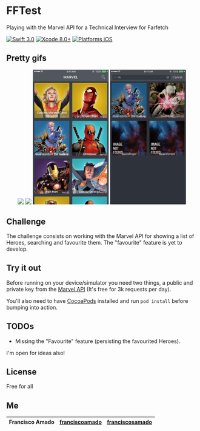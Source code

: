 # FFTest
Playing with the Marvel API for a Technical Interview for Farfetch

[![Swift 3.0](https://img.shields.io/badge/Swift-3.0-orange.svg?style=flat)](https://developer.apple.com/swift/)
[![Xcode 8.0+](https://img.shields.io/badge/Xcode-8.0+-blue.svg?style=flat)](https://developer.apple.com/swift/)
[![Platforms iOS](https://img.shields.io/badge/Platforms-iOS%209+-blue.svg?style=flat)](https://developer.apple.com/swift/)

## Pretty gifs

<p align="center">
  <img src="res/fftest-list.gif" width="200px" />
  <img src="res/fftest-detail.gif" width="200px" />
  <img src="res/fftest-search.gif" width="200px" />
  <img src="res/fftest-touch.gif" width="200px" />
</p>

## Challenge
The challenge consists on working with the Marvel API for showing a list of Heroes, searching and favourite them.
The "favourite" feature is yet to develop.

## Try it out
Before running on your device/simulator you need two things, a public and private key from the [Marvel API](https://developer.marvel.com/) (It's free for 3k requests per day).

You'll also need to have [CocoaPods](https://cocoapods.org) installed and run `pod install` before bumping into action.

## TODOs
- Missing the "Favourite" feature (persisting the favourited Heroes).

I'm open for ideas also!

## License

Free for all

## Me

| Francisco Amado | [franciscoamado](https://github.com/FranciscoAmado) | [franciscosamado](https://twitter.com/franciscosamado) |
|----|----|--------|
